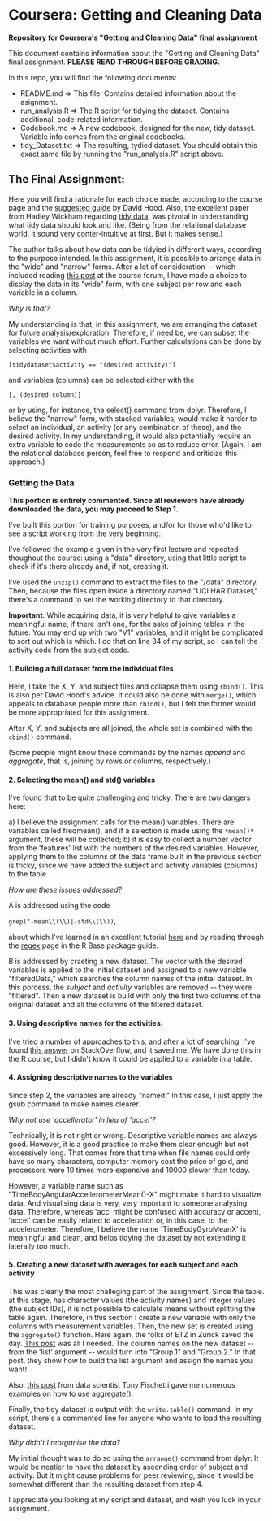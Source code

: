 # Coursera: Getting and Cleaning Data

**Repository for Coursera's "Getting and Cleaning Data" final assignment**

This document contains information about the "Getting and Cleaning Data" final assignment. **PLEASE READ THROUGH BEFORE GRADING.**

In this repo, you will find the following documents:

* README.md => This file. Contains detailed information about the asignment. 
* run_analysis.R => The R script for tidying the dataset. Contains additional, code-related information.
* Codebook.md => A new codebook, designed for the new, tidy dataset. Variable info comes from the original codebooks.
* tidy_Dataset.txt => The resulting, tydied dataset. You should obtain this exact same file by running the "run_analysis.R" script above.

## The Final Assignment:

Here you will find a rationale for each choice made, according to the course page and the [suggested guide](https://thoughtfulbloke.wordpress.com/2015/09/09/getting-and-cleaning-the-assignment/) by David Hood. Also, the excellent paper from Hadley Wickham regarding [tidy data](https://www.jstatsoft.org/article/view/v059i10), was pivotal in understanding what tidy data should look and like. (Being from the relational database world, it sound very conter-intuitive at first. But it makes sense.)

The author talks about how data can be tidyied in different ways, according to the purpose intended. In this assignment, it is possible to arrange data in the "wide" and "narrow" forms. After a lot of consideration -- which included reading [this post](https://www.coursera.org/learn/data-cleaning/discussions/forums/h8cjA78DEeWtFA5RrsHG3Q/threads/-Cjtsip5Eea0DRLrrvCCTQ) at the course forum, I have made a choice to display the data in its "wide" form, with one subject per row and each variable in a column.

*Why is that?*

My understanding is that, in this assignment, we are arranging the dataset for future analysis/exploration. Therefore, if need be, we can subset the variables we want without much effort. Further calculations can be done by selecting activities with 

`[tidydataset$activity == "(desired activity)"]`

and variables (columns) can be selected either with the 

`[, (desired column)]` 

or by using, for instance, the select() command from dplyr. Therefore, I believe the "narrow" form, with stacked variables, would make it harder to select an individual, an activity (or any combination of these), and the desired activity. In my understanding, it would also potentially require an extra variable to code the measurements so as to reduce error. (Again, I am the relational database person, feel free to respond and criticize this approach.)

### Getting the Data

**This portion is entirely commented. Since all reviewers have already downloaded the data, you may proceed to Step 1.**

I've built this portion for training purposes, and/or for those who'd like to see a script working from the very beginning. 

I've followed the example given in the very first lecture and repeated thoughout the course: using a "data" directory, using that little script to check if it's there already and, if not, creating it. 

I've used the `unzip()` command to extract the files to the "/data" directory. Then, because the files open inside a directory named "UCI HAR Dataset," there's a command to set the working directory to that directory. 

**Important**: While acquiring data, it is very helpful to give variables a meaningful name, if there isn't one, for the sake of joining tables in the future. You may end up with two "V1" variables, and it might be complicated to sort out which is which. I do that on line 34 of my script, so I can tell the activity code from the subject code. 

#### 1. Building a full dataset from the individual files

Here, I take the X, Y, and subject files and collapse them using `rbind()`. This is also per David Hood's advice. It could also be done with `merge()`, which appeals to database people more than `rbind()`, but I felt the former would be more appropriated for this assignment.

After X, Y, and subjects are all joined, the whole set is combined with the `cbind()` command. 

(Some people might know these commands by the names *append* and *aggregate*, that is, joining by rows or columns, respectively.)

#### 2. Selecting the mean() and std() variables

I've found that to be quite challenging and tricky. There are two dangers here:

a) I believe the assignment calls for the mean() variables. There are variables called freqmean(), and if a selection is made using the `*mean()*` argument, these will be collected;
b) it is easy to collect a number vector from the 'features' list with the numbers of the desired variables. However, applying them to the columns of the data frame built in the previous section is tricky, since we have added the subject and activity variables (columns) to the table. 

*How are these issues addressed?*

A is addressed using the code

`grep("-mean\\(\\)|-std\\(\\))`, 

about which I've learned in an excellent tutorial [here](https://stat.ethz.ch/R-manual/R-devel/library/base/html/grep.html) and by reading through the [regex](https://stat.ethz.ch/R-manual/R-devel/library/base/html/regex.html) page in the R Base package guide.

B is addressed by craeting a new dataset. The vector with the desired variables is applied to the initial dataset and assigned to a new variable "filteredData," which searches the column names of the initial dataset. In this porcess, the *subject* and *activity* variables are removed -- they were "filtered". Then a new dataset is build with only the first two columns of the original dataset and all the columns of the filtered dataset.

#### 3. Using descriptive names for the activities.

I've tried a number of approaches to this, and after a lot of searching, I've found [this answer](http://stackoverflow.com/questions/11817371/replace-numbers-in-data-frame-column-in-r) on StackOverflow, and it saved me. We have done this in the R course, but I didn't know it could be applied to a variable in a table. 

#### 4. Assigning descriptive names to the variables

Since step 2, the variables are already "named." In this case, I just apply the gsub command to make names clearer.

*Why not use 'accellerator' in lieu of 'accel'?*

Technically, it is not right or wrong. Descriptive variable names are always good. However, it is a good practice to make them clear enough but not excessively long. That comes from that time when file names could only have so many characters, computer memory cost the price of gold, and processors were 10 times more expensive and 10000 slower than today.

However, a variable name such as "TimeBodyAngularAccellerometerMean()-X" might make it hard to visualize data. And visualising data is very, very important to someone analysing data. Therefore, whereas 'acc' might be confused with accuracy or accent, 'accel' can be easily related to acceleration or, in this case, to the accelerometer. Therefore, I believe the name 'TimeBodyGyroMeanX' is meaningful and clean, and helps tidying the dataset by not extending it laterally too much.

#### 5. Creating a new dataset with averages for each subject and each activity

This was clearly the most challeging part of the assignment. Since the table. at this stage, has character values (the activity names) and integer values (the subject IDs), it is not possible to calculate means without splitting the table again. Therefore, in this section I create a new variable with only the columns with measurement variables. Then, the new set is created using the `aggregate()` function. Here again, the folks of ETZ in Zürick saved the day. [This post](https://stat.ethz.ch/pipermail/r-help/2010-February/227899.html) was all I needed. The column names on the new dataset -- from the 'list' argument -- would turn into "Group.1" and "Group.2." In that post, they show how to build the list argument and assign the names you want!

Also, [this post](http://www.onthelambda.com/2014/02/10/how-dplyr-replaced-my-most-common-r-idioms/) from data scientist Tony Fischetti gave me numerous examples on how to use aggregate(). 

Finally, the tidy dataset is output with the `write.table()` command. In my script, there's a commented line for anyone who wants to load the resulting dataset.

*Why didn't I reorganise the data?*

My initial thought was to do so using the `arrange()` command from dplyr. It would be neatier to have the dataset by ascending order of subject and activity. But it might cause problems for peer reviewing, since it would be somewhat different than the resulting dataset from step 4. 

I appreciate you looking at my script and dataset, and wish you luck in your assignment.
